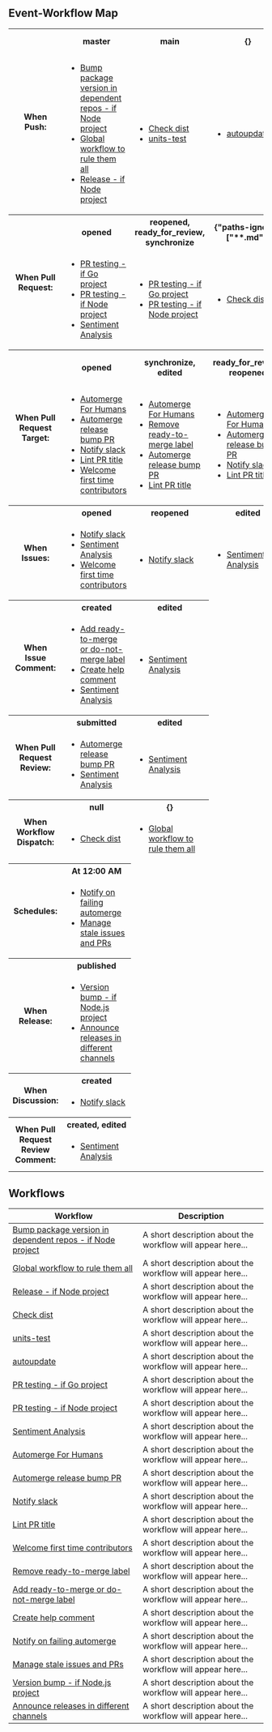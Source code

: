## Event-Workflow Map

<table>
<tr>
<th rowspan=2>When Push:</th><th>master </th><th>main </th><th>{} </th><th>next, **-release </th><th>release/* </th></tr>
<tr><td><ul><li><a href='#bump-package-version-in-dependent-repos---if-node-project'>Bump package version in dependent repos - if Node project</a></li><li><a href='#global-workflow-to-rule-them-all'>Global workflow to rule them all</a></li><li><a href='#release---if-node-project'>Release - if Node project</a></li></ul><td><ul><li><a href='#check-dist'>Check dist</a></li><li><a href='#units-test'>units-test</a></li></ul><td><ul><li><a href='#autoupdate'>autoupdate</a></li></ul><td><ul><li><a href='#release---if-node-project'>Release - if Node project</a></li></ul><td><ul><li><a href='#units-test'>units-test</a></li></ul></tr><tr>
<th rowspan=2>When Pull Request:</th><th>opened </th><th>reopened, ready_for_review, synchronize </th><th>{"paths-ignore":["**.md"]} </th><th>edited </th><th>null </th></tr>
<tr><td><ul><li><a href='#pr-testing---if-go-project'>PR testing - if Go project</a></li><li><a href='#pr-testing---if-node-project'>PR testing - if Node project</a></li><li><a href='#sentiment-analysis'>Sentiment Analysis</a></li></ul><td><ul><li><a href='#pr-testing---if-go-project'>PR testing - if Go project</a></li><li><a href='#pr-testing---if-node-project'>PR testing - if Node project</a></li></ul><td><ul><li><a href='#check-dist'>Check dist</a></li></ul><td><ul><li><a href='#sentiment-analysis'>Sentiment Analysis</a></li></ul><td><ul><li><a href='#units-test'>units-test</a></li></ul></tr><tr>
<th rowspan=2>When Pull Request Target:</th><th>opened </th><th>synchronize, edited </th><th>ready_for_review, reopened </th><th>labeled, unlocked, unlabeled </th></tr>
<tr><td><ul><li><a href='#automerge-for-humans'>Automerge For Humans</a></li><li><a href='#automerge-release-bump-pr'>Automerge release bump PR</a></li><li><a href='#notify-slack'>Notify slack</a></li><li><a href='#lint-pr-title'>Lint PR title</a></li><li><a href='#welcome-first-time-contributors'>Welcome first time contributors</a></li></ul><td><ul><li><a href='#automerge-for-humans'>Automerge For Humans</a></li><li><a href='#remove-ready-to-merge-label'>Remove ready-to-merge label</a></li><li><a href='#automerge-release-bump-pr'>Automerge release bump PR</a></li><li><a href='#lint-pr-title'>Lint PR title</a></li></ul><td><ul><li><a href='#automerge-for-humans'>Automerge For Humans</a></li><li><a href='#automerge-release-bump-pr'>Automerge release bump PR</a></li><li><a href='#notify-slack'>Notify slack</a></li><li><a href='#lint-pr-title'>Lint PR title</a></li></ul><td><ul><li><a href='#automerge-for-humans'>Automerge For Humans</a></li><li><a href='#automerge-release-bump-pr'>Automerge release bump PR</a></li></ul></tr><tr>
<th rowspan=2>When Issues:</th><th>opened </th><th>reopened </th><th>edited </th></tr>
<tr><td><ul><li><a href='#notify-slack'>Notify slack</a></li><li><a href='#sentiment-analysis'>Sentiment Analysis</a></li><li><a href='#welcome-first-time-contributors'>Welcome first time contributors</a></li></ul><td><ul><li><a href='#notify-slack'>Notify slack</a></li></ul><td><ul><li><a href='#sentiment-analysis'>Sentiment Analysis</a></li></ul></tr><tr>
<th rowspan=2>When Issue Comment:</th><th>created </th><th>edited </th></tr>
<tr><td><ul><li><a href='#add-ready-to-merge-or-do-not-merge-label'>Add ready-to-merge or do-not-merge label</a></li><li><a href='#create-help-comment'>Create help comment</a></li><li><a href='#sentiment-analysis'>Sentiment Analysis</a></li></ul><td><ul><li><a href='#sentiment-analysis'>Sentiment Analysis</a></li></ul></tr><tr>
<th rowspan=2>When Pull Request Review:</th><th>submitted </th><th>edited </th></tr>
<tr><td><ul><li><a href='#automerge-release-bump-pr'>Automerge release bump PR</a></li><li><a href='#sentiment-analysis'>Sentiment Analysis</a></li></ul><td><ul><li><a href='#sentiment-analysis'>Sentiment Analysis</a></li></ul></tr><tr>
<th rowspan=2>When Workflow Dispatch:</th><th>null </th><th>{} </th></tr>
<tr><td><ul><li><a href='#check-dist'>Check dist</a></li></ul><td><ul><li><a href='#global-workflow-to-rule-them-all'>Global workflow to rule them all</a></li></ul></tr><tr>
<th rowspan=2>Schedules:</th><th>At 12:00 AM </th></tr>
<tr><td><ul><li><a href='#notify-on-failing-automerge'>Notify on failing automerge</a></li><li><a href='#manage-stale-issues-and-prs'>Manage stale issues and PRs</a></li></ul></tr><tr>
<th rowspan=2>When Release:</th><th>published </th></tr>
<tr><td><ul><li><a href='#version-bump---if-node.js-project'>Version bump - if Node.js project</a></li><li><a href='#announce-releases-in-different-channels'>Announce releases in different channels</a></li></ul></tr><tr>
<th rowspan=2>When Discussion:</th><th>created </th></tr>
<tr><td><ul><li><a href='#notify-slack'>Notify slack</a></li></ul></tr><tr>
<th rowspan=2>When Pull Request Review Comment:</th><th>created, edited </th></tr>
<tr><td><ul><li><a href='#sentiment-analysis'>Sentiment Analysis</a></li></ul></tr></table>

## Workflows 

 | Workflow | Description | 
 | --- | --- | 
| [Bump package version in dependent repos - if Node project](e/runner/work/workflows2md-action/workflows2md-action/.github/workflows/bump.yml) | A short description about the workflow will appear here... |
| [Global workflow to rule them all](e/runner/work/workflows2md-action/workflows2md-action/.github/workflows/global-workflows-support.yml) | A short description about the workflow will appear here... |
| [Release - if Node project](e/runner/work/workflows2md-action/workflows2md-action/.github/workflows/if-nodejs-release.yml) | A short description about the workflow will appear here... |
| [Check dist](e/runner/work/workflows2md-action/workflows2md-action/.github/workflows/check-dist.yml) | A short description about the workflow will appear here... |
| [units-test](e/runner/work/workflows2md-action/workflows2md-action/.github/workflows/test.yml) | A short description about the workflow will appear here... |
| [autoupdate](e/runner/work/workflows2md-action/workflows2md-action/.github/workflows/autoupdate.yml) | A short description about the workflow will appear here... |
| [PR testing - if Go project](e/runner/work/workflows2md-action/workflows2md-action/.github/workflows/if-go-pr-testing.yml) | A short description about the workflow will appear here... |
| [PR testing - if Node project](e/runner/work/workflows2md-action/workflows2md-action/.github/workflows/if-nodejs-pr-testing.yml) | A short description about the workflow will appear here... |
| [Sentiment Analysis](e/runner/work/workflows2md-action/workflows2md-action/.github/workflows/sentiment-analysis.yml) | A short description about the workflow will appear here... |
| [Automerge For Humans](e/runner/work/workflows2md-action/workflows2md-action/.github/workflows/automerge-for-humans-merging.yml) | A short description about the workflow will appear here... |
| [Automerge release bump PR](e/runner/work/workflows2md-action/workflows2md-action/.github/workflows/automerge.yml) | A short description about the workflow will appear here... |
| [Notify slack](e/runner/work/workflows2md-action/workflows2md-action/.github/workflows/issues-prs-notifications.yml) | A short description about the workflow will appear here... |
| [Lint PR title](e/runner/work/workflows2md-action/workflows2md-action/.github/workflows/lint-pr-title.yml) | A short description about the workflow will appear here... |
| [Welcome first time contributors](e/runner/work/workflows2md-action/workflows2md-action/.github/workflows/welcome-first-time-contrib.yml) | A short description about the workflow will appear here... |
| [Remove ready-to-merge label](e/runner/work/workflows2md-action/workflows2md-action/.github/workflows/automerge-for-humans-remove-ready-to-merge-label-on-edit.yml) | A short description about the workflow will appear here... |
| [Add ready-to-merge or do-not-merge label](e/runner/work/workflows2md-action/workflows2md-action/.github/workflows/automerge-for-humans-add-ready-to-merge-or-do-not-merge-label.yml) | A short description about the workflow will appear here... |
| [Create help comment](e/runner/work/workflows2md-action/workflows2md-action/.github/workflows/help-command.yml) | A short description about the workflow will appear here... |
| [Notify on failing automerge](e/runner/work/workflows2md-action/workflows2md-action/.github/workflows/automerge-orphans.yml) | A short description about the workflow will appear here... |
| [Manage stale issues and PRs](e/runner/work/workflows2md-action/workflows2md-action/.github/workflows/stale-issues-prs.yml) | A short description about the workflow will appear here... |
| [Version bump - if Node.js project](e/runner/work/workflows2md-action/workflows2md-action/.github/workflows/if-nodejs-version-bump.yml) | A short description about the workflow will appear here... |
| [Announce releases in different channels](e/runner/work/workflows2md-action/workflows2md-action/.github/workflows/release-announcements.yml) | A short description about the workflow will appear here... |
